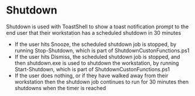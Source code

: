# Shutdown
Shutdown is used with ToastShell to show a toast notification prompt to the end user that their workstation has a scheduled shutdown in 30 minutes
- If the user hits Snooze, the scheduled shutdown job is stopped, by running Stop-Shutdown, which is part of ShutdownCustonFunctions.ps1
- If the user hits Dismiss, the scheduled shutdown job is stopped, and then shutdown.exe is used to shutdown the workstation, by running Start-Shutdown, which is part of ShutdownCustonFunctions.ps1
- If the user does nothing, or if they have walked away from their workstation then the shutdown job continues to run for 30 minutes then shutdowns when the timer is reached